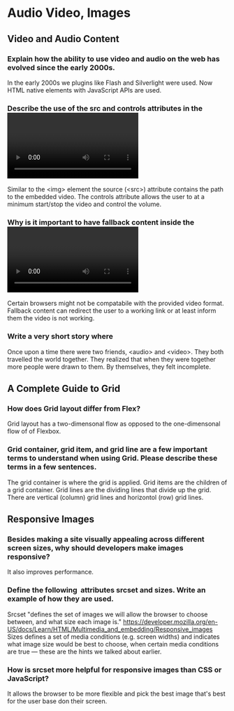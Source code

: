 # Audio Video, Images
## Video and Audio Content
### Explain how the ability to use video and audio on the web has evolved since the early 2000s.
In the early 2000s we plugins like Flash and Silverlight were used. Now HTML native elements with JavaScript APIs are used.
### Describe the use of the src and controls attributes in the <video> element.
Similar to the \<img> element the source (\<src>) attribute contains the path to the embedded video. The controls attribute allows the user to at a minimum start/stop the video and control the volume.  
### Why is it important to have fallback content inside the <video> element?
Certain browsers might not be compatabile with the provided video format. Fallback content can redirect the user to a working link or at least inform them the video is not working.
### Write a very short story where <audio> and <video> are characters. 
Once upon a time there were two friends, \<audio> and \<video>. They both travelled the world together. They realized that when they were together more people were drawn to them. By themselves, they felt incomplete.
## A Complete Guide to Grid
### How does Grid layout differ from Flex?
Grid layout has a two-dimensonal flow as opposed to the one-dimensonal flow of of Flexbox.
### Grid container, grid item, and grid line are a few important terms to understand when using Grid. Please describe these terms in a few sentences.
The grid container is where the grid is applied. Grid items are the children of a grid container. Grid lines are the dividing lines that divide up the grid. There are vertical (column) grid lines and horizontol (row) grid lines. 
## Responsive Images
### Besides making a site visually appealing across different screen sizes, why should developers make images responsive?
It also improves performance. 
### Define the following <img> attributes srcset and sizes. Write an example of how they are used.
Srcset "defines the set of images we will allow the browser to choose between, and what size each image is."
https://developer.mozilla.org/en-US/docs/Learn/HTML/Multimedia_and_embedding/Responsive_images
Sizes  defines a set of media conditions (e.g. screen widths) and indicates what image size would be best to choose, when certain media conditions are true — these are the hints we talked about earlier.  

### How is srcset more helpful for responsive images than CSS or JavaScript?
It allows the browser to be more flexible and pick the best image that's best for the user base don their screen. 

